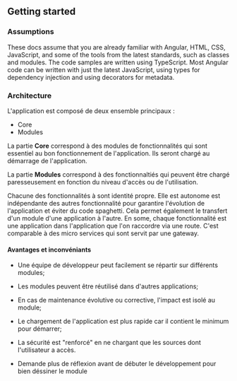 ## Getting started

### Assumptions

These docs assume that you are already familiar with Angular, HTML, CSS, JavaScript, and some of the tools from the latest standards, such as classes and modules. The code samples are written using TypeScript. Most Angular code can be written with just the latest JavaScript, using types for dependency injection and using decorators for metadata.


### Architecture

L'application est composé de deux ensemble principaux :

- Core
- Modules


La partie **Core**  correspond à des modules de fonctionnalités qui sont essentiel au bon fonctionnement de l'application. Ils seront chargé au démarrage de l'application.

La partie **Modules** correspond à des fonctionnaltiés qui peuvent être chargé paresseusement en fonction du niveau d'accès ou de l'utilisation.

Chacune des fonctionnalités à sont identité propre. Elle est autonome est indépendante des autres fonctionnalité pour garantire l'évolution de l'application et éviter du code spaghetti.
Cela permet également le transfert d'un module d'une application à l'autre. En some, chaque fonctionnalité est une application dans l'application que l'on raccordre via une route. C'est comparable à des micro services qui sont servit par une gateway.

#### Avantages et inconvéniants

- Une équipe de développeur peut facilement se répartir sur différents modules;
- Les modules peuvent être réutilisé dans d'autres applications;
- En cas de maintenance évolutive ou corrective, l'impact est isolé au module;
- Le chargement de l'application est plus rapide car il contient le minimum pour démarrer;
- La sécurité est "renforcé" en ne chargant que les sources dont l'utilisateur a accès.


- Demande plus de réflexion avant de débuter le développement pour bien déssiner le module


